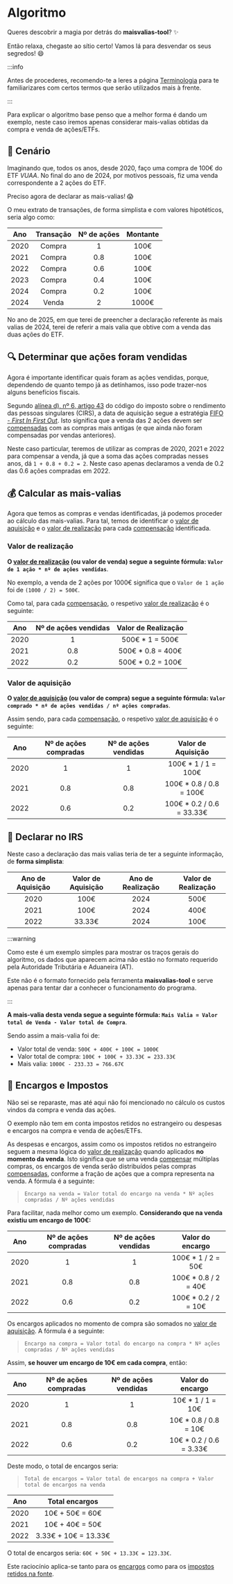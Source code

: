# Algoritmo

Queres descobrir a magia por detrás do **maisvalias-tool**? ✨ 

Então relaxa, chegaste ao sítio certo! Vamos lá para desvendar os seus segredos! 😄

:::info

Antes de procederes, recomendo-te a leres a página [Terminologia](./terminologia) para te familiarizares com certos termos que serão utilizados mais à frente.

:::

Para explicar o algoritmo base penso que a melhor forma é dando um exemplo, neste caso iremos apenas considerar mais-valias obtidas da compra e venda de ações/ETFs.

## 🧑 Cenário

Imaginando que, todos os anos, desde 2020, faço uma compra de 100€ do ETF _VUAA_.
No final do ano de 2024, por motivos pessoais, fiz uma venda correspondente a 2 ações do ETF.

Preciso agora de declarar as mais-valias! 😱

O meu extrato de transações, de forma simplista e com valores hipotéticos, seria algo como:

| Ano | Transação | Nº de ações | Montante |
| :-: | :-: | :-: | :-: |
| 2020 | Compra | 1 | 100€ |
| 2021 | Compra | 0.8 | 100€ |
| 2022 | Compra | 0.6 | 100€ |
| 2023 | Compra | 0.4 | 100€ |
| 2024 | Compra | 0.2 | 100€ |
| 2024 | Venda | 2 | 1000€ |

No ano de 2025, em que terei de preencher a declaração referente às mais valias de 2024, terei de referir a mais valia que obtive com a venda das duas ações do ETF.

## 🔍 Determinar que ações foram vendidas

Agora é importante identificar quais foram as ações vendidas, porque, dependendo de quanto tempo já as detínhamos, isso pode trazer-nos alguns benefícios fiscais.

Segundo [alínea d), nº 6, artigo 43](https://info.portaldasfinancas.gov.pt/pt/informacao_fiscal/codigos_tributarios/irs/Pages/irs47.aspx) do código do imposto sobre o rendimento das pessoas singulares (CIRS), a data de aquisição segue a estratégia [FIFO - _First In First Out_](./terminologia#-fifo-first-in-first-out). 
Isto significa que a venda das 2 ações devem ser [compensadas](./terminologia#-compensações) com as compras mais antigas (e que ainda não foram compensadas por vendas anteriores).

Neste caso particular, teremos de utilizar as compras de 2020, 2021 e 2022 para compensar a venda, já que a soma das ações compradas nesses anos, dá `1 + 0.8 + 0.2 = 2`. Neste caso apenas declaramos a venda de 0.2 das 0.6 ações compradas em 2022.

## 💰 Calcular as mais-valias

Agora que temos as compras e vendas identificadas, já podemos proceder ao cálculo das mais-valias.
Para tal, temos de identificar o [valor de aquisição](./terminologia#-valor-de-aquisição) e o [valor de realização](./terminologia#-valor-de-realização) para cada [compensação](./terminologia#-compensações) identificada.

### Valor de realização

**O [valor de realização](./terminologia#-valor-de-realização) (ou valor de venda) segue a seguinte fórmula: `Valor de 1 ação * nº de ações vendidas`**.

No exemplo, a venda de 2 ações por 1000€ significa que o `Valor de 1 ação` foi de `(1000 / 2) = 500€`.

Como tal, para cada [compensação](./terminologia#-compensações), o respetivo [valor de realização](./terminologia#-valor-de-realização) é o seguinte:

| Ano | Nº de ações vendidas | Valor de Realização
| :-: | :-:  | :-:  |
| 2020 | 1 | 500€ * 1 = 500€ |
| 2021 | 0.8 | 500€ * 0.8 = 400€  |
| 2022 | 0.2 | 500€ * 0.2 = 100€ |

### Valor de aquisição

**O [valor de aquisição](./terminologia#-valor-de-aquisição) (ou valor de compra) segue a seguinte fórmula: `Valor comprado * nº de ações vendidas / nº ações compradas`**.

Assim sendo, para cada [compensação](./terminologia#-compensações), o respetivo [valor de aquisição](./terminologia#-valor-de-aquisição) é o seguinte:

| Ano | Nº de ações compradas | Nº de ações vendidas | Valor de Aquisição
| :-: | :-:  | :-: | :-: |
| 2020 | 1 | 1 | 100€ * 1 / 1 = 100€ |
| 2021 | 0.8 |  0.8 | 100€ * 0.8 / 0.8 = 100€ |
| 2022 | 0.6 |  0.2 | 100€ * 0.2 / 0.6 = 33.33€ |

## 📝 Declarar no IRS

Neste caso a declaração das mais valias teria de ter a seguinte informação, de **forma simplista**:

| Ano de Aquisição | Valor de Aquisição | Ano de Realização | Valor de Realização |
| :-: | :-: | :-: | :-: |
| 2020 | 100€ | 2024 | 500€ |
| 2021 | 100€ | 2024 | 400€ |
| 2022 | 33.33€ | 2024 | 100€ |

:::warning

Como este é um exemplo simples para mostrar os traços gerais do algoritmo, os dados que aparecem acima não estão no formato requerido pela Autoridade Tributária e Aduaneira (AT). 

Este não é o formato fornecido pela ferramenta **maisvalias-tool** e serve apenas para tentar dar a conhecer o funcionamento do programa.

:::

**A mais-valia desta venda segue a seguinte fórmula: `Mais Valia = Valor total de Venda - Valor total de Compra`**.

Sendo assim a mais-valia foi de:
* Valor total de venda: `500€ + 400€ + 100€ = 1000€`
* Valor total de compra: `100€ + 100€ + 33.33€ = 233.33€`
* Mais valia: `1000€ - 233.33 = 766.67€`

## 💸 Encargos e Impostos

Não sei se reparaste, mas até aqui não foi mencionado no cálculo os custos vindos da compra e venda das ações.

O exemplo não tem em conta impostos retidos no estrangeiro ou despesas e encargos na compra e venda de ações/ETFs.

As despesas e encargos, assim como os impostos retidos no estrangeiro seguem a mesma lógica do [valor de realização](./terminologia#-valor-de-realização) quando aplicados **no momento da venda**. Isto significa que se uma venda [compensar](./terminologia#-compensações) múltiplas compras, os encargos de venda serão distribuídos pelas compras [compensadas](./terminologia#-compensações), conforme a fração de ações que a compra representa na venda.
A fórmula é a seguinte:

> `Encargo na venda = Valor total do encargo na venda * Nº ações compradas / Nº ações vendidas`

Para facilitar, nada melhor como um exemplo. **Considerando que na venda existiu um encargo de 100€:**

| Ano |  Nº de ações compradas | Nº de ações vendidas | Valor do encargo
| :-: |  :-:  | :-: | :-: |
| 2020 |  1 | 1 | 100€ * 1 / 2 = 50€ |
| 2021 |  0.8 |  0.8 | 100€ * 0.8 / 2 = 40€ |
| 2022 |  0.6 |  0.2 | 100€ * 0.2 / 2 = 10€ |

Os encargos aplicados no momento de compra são somados no [valor de aquisição](./terminologia#-valor-de-aquisição).
A fórmula é a seguinte:

> `Encargo na compra = Valor total do encargo na compra * Nº ações compradas / Nº ações vendidas`

Assim, **se houver um encargo de 10€ em cada compra**, então:

| Ano |  Nº de ações compradas | Nº de ações vendidas | Valor do encargo
| :-: |  :-:  | :-: | :-: |
| 2020 |  1 | 1 | 10€ * 1 / 1 = 10€ |
| 2021 |  0.8 |  0.8 | 10€ * 0.8 / 0.8 = 10€ |
| 2022 |  0.6 |  0.2 | 10€ * 0.2 / 0.6 = 3.33€ |

Deste modo, o total de encargos seria:

> `Total de encargos = Valor total de encargos na compra + Valor total de encargos na venda`

| Ano |  Total encargos
| :-: |  :-:  |
| 2020 |  10€ + 50€ = 60€ |
| 2021 |  10€ + 40€ = 50€ |
| 2022 |  3.33€ + 10€ = 13.33€ | 

O total de encargos seria: `60€ + 50€ + 13.33€ = 123.33€`.

Este raciocínio aplica-se tanto para os [encargos](./terminologia#-encargos) como para os [impostos retidos na fonte](./terminologia#-impostos-retidos-na-fonte).